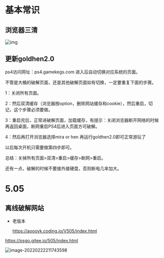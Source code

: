 # 基本常识

## 浏览器三清

![img](https://s2.loli.net/2022/02/22/Cd8sU6Bf5EJMHVO.jpg)

## 更新goldhen2.0

ps4访问网址：ps4.gamekegs.com 进入后自动切换对应系统的页面。

不管是大桶的破解页面，还是其他破解页面如有切换，一定要重复下面的步骤。

1：关闭所有页面。

2：然后双清缓存（浏览器按option，删除网站缓存和cookie），然后重启，切记，这个步骤必须要做。

3：重启完后，正常进破解页面，加载缓存，有提示：关闭浏览器断开网络的时候再返回桌面，断网重启PS4后进入页面方可破解。

4：然后再打开浏览器选择mira or hen 再运行goldhen2.0即可正常游玩了

以后每次开机只需要做第四步即可。

总结：关掉所有页面>双清>重启>缓存>断网>重启。

还有一点，破解的时候不要接外接硬盘，否则断电几率加大。

# 5.05

## 离线破解网站

- 老版本

  https://aooovk.coding.io/V505/index.html

https://psgo.gitee.io/505/index.html

![image-20220222211743598](https://s2.loli.net/2022/02/22/GRMVzKXtvWpbS97.png)